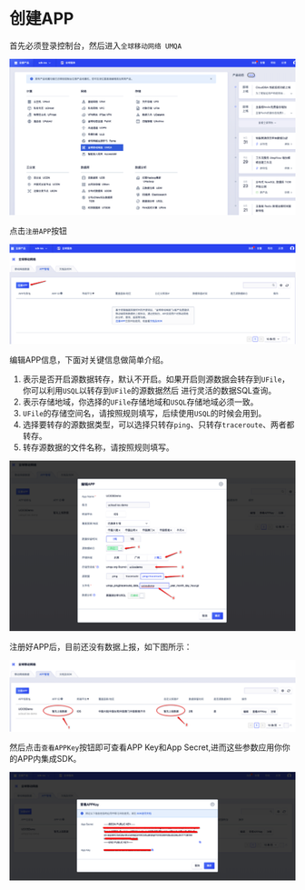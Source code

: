 # 创建APP

首先必须登录控制台，然后进入`全球移动网络 UMQA`

![](/images/operation_01.png)



点击`注册APP`按钮

![](/images/operation_02.png)



编辑APP信息，下面对关键信息做简单介绍。 



1. 表示是否开启源数据转存，默认不开启。如果开启则源数据会转存到`UFile`，你可以利用`USQL`以转存到`UFile`的源数据然后 进行灵活的数据SQL查询。
2. 表示存储地域，你选择的`UFile`存储地域和`USQL`存储地域必须一致。
3. `UFile`的存储空间名，请按照规则填写，后续使用`USQL`的时候会用到。
4. 选择要转存的源数据类型，可以选择只转存`ping`、只转存`traceroute`、两者都转存。
5. 转存源数据的文件名称，请按照规则填写。

![](/images/operation_03.png)



注册好APP后，目前还没有数据上报，如下图所示：

![](/images/operation_04.png)



然后点击`查看APPKey`按钮即可查看APP Key和App Secret,进而这些参数应用你你的APP内集成SDK。 

![](/images/operation_05.png)

